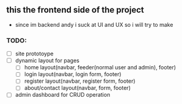 ## this the frontend side of the project
- since im backend andy i suck at UI and UX so i will try to make 

### TODO:
- [ ] site prototoype
- [ ] dynamic layout for pages
    - [ ] home layout(navbar, feeder(normal user and admin), footer)
    - [ ] login layout(navbar, login form, footer)
    - [ ] register layout(navbar, register form, footer)
    - [ ] about/contact layout(navbar, form, footer)
- [ ] admin dashboard for CRUD operation
